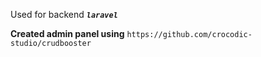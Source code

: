 Used for backend **_`laravel`_**

**Created admin panel using**
``https://github.com/crocodic-studio/crudbooster``
